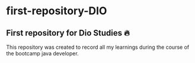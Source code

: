 # first-repository-DIO
## First repository for Dio Studies 🔥

This repository was created to record all my learnings during the course of the bootcamp java developer.
